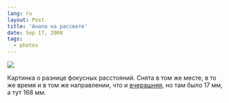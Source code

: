 ```yaml
---
lang: ru
layout: Post
title: 'Анапа на рассвете'
date: Sep 17, 2008
tags:
  - photos
---
```


![](photo://2008-09-09_5D_7604_Artem_Sapegin)

Картинка о разнице фокусных расстояний. Снята в том же месте, в то же время и в том же направлении, что и [вчерашняя](/blog/2371), но там было 17 мм, а тут 168 мм.

